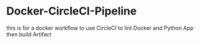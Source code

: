 # Docker-CircleCI-Pipeline
this is for a docker workflow to use CircleCI to lint Docker and Python App then build Artifact
